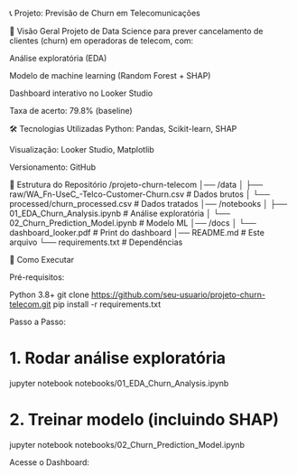 📞 Projeto: Previsão de Churn em Telecomunicações

📌 Visão Geral
Projeto de Data Science para prever cancelamento de clientes (churn) em operadoras de telecom, com:

Análise exploratória (EDA)

Modelo de machine learning (Random Forest + SHAP)

Dashboard interativo no Looker Studio

Taxa de acerto: 79.8% (baseline)

🛠 Tecnologias Utilizadas
Python: Pandas, Scikit-learn, SHAP

Visualização: Looker Studio, Matplotlib

Versionamento: GitHub

📂 Estrutura do Repositório
/projeto-churn-telecom
│── /data
│   ├── raw/WA_Fn-UseC_-Telco-Customer-Churn.csv  # Dados brutos
│   └── processed/churn_processed.csv              # Dados tratados
│── /notebooks
│   ├── 01_EDA_Churn_Analysis.ipynb               # Análise exploratória
│   └── 02_Churn_Prediction_Model.ipynb           # Modelo ML
│── /docs
│   └── dashboard_looker.pdf                      # Print do dashboard
│── README.md                                     # Este arquivo
└── requirements.txt                              # Dependências

🚀 Como Executar

Pré-requisitos:

Python 3.8+
git clone https://github.com/seu-usuario/projeto-churn-telecom.git
pip install -r requirements.txt

Passo a Passo:

# 1. Rodar análise exploratória
jupyter notebook notebooks/01_EDA_Churn_Analysis.ipynb

# 2. Treinar modelo (incluindo SHAP)
jupyter notebook notebooks/02_Churn_Prediction_Model.ipynb

Acesse o Dashboard:

